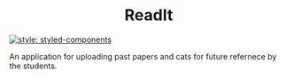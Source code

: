 <h1 align="center">
  ReadIt
</h1>

[![style: styled-components](https://img.shields.io/badge/style-%F0%9F%92%85%20styled--components-orange.svg?colorB=daa357&colorA=db748e)](https://github.com/styled-components/styled-components)

An application for uploading past papers and cats for future refernece by the students.
